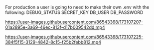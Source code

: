 For production a user is going to need to make their own .env with the following:
DEBUG_STATUS
SECRET_KEY
DB_USER
DB_PASSWORD

https://user-images.githubusercontent.com/86543368/173107207-01a2895e-3a69-46ec-813f-d17b009542dd.mp4



https://user-images.githubusercontent.com/86543368/173107225-384f5f15-3129-4842-8c15-f25b2febb812.mp4

